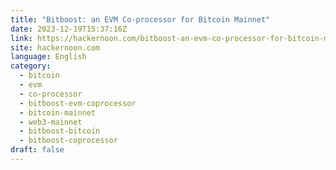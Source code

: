 ```yaml
---
title: "Bitboost: an EVM Co-processor for Bitcoin Mainnet"
date: 2023-12-19T15:37:16Z
link: https://hackernoon.com/bitboost-an-evm-co-processor-for-bitcoin-mainnet?source=rss&utm_medium=RSS&utm_source=news.12bit.vn
site: hackernoon.com
language: English
category:
  - bitcoin
  - evm
  - co-processor
  - bitboost-evm-coprocessor
  - bitcoin-mainnet
  - web3-mainnet
  - bitboost-bitcoin
  - bitboost-coprocessor
draft: false
---
```

